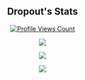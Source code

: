 
<h2 align="center">Dropout's Stats</h2>
<a href="https://github.com/CeCeloz">
  <p align="center">
    <img src="https://komarev.com/ghpvc/?username=CeCeloz" alt="Profile Views Count">
  </p>
</a>

<p align="center">
  <img src="https://github-readme-stats.vercel.app/api/?username=CeCeloz&title_color=4F8CC9&text_color=9f9f9f&show_icons=true&bg_color=00000000&hide_border=true&icon_color=4F8CC9&hide_title=true&count_private=true" />
</p>

<p align="center">
  <img src="https://github-profile-trophy.vercel.app/?username=CeCeloz&theme=nord&margin-w=15&margin-h=15&column=7" />
</p>

<a href="https://discord.com/users/313008538215776257">
  <p align="center">
    <img src="https://lanyard-profile-readme.vercel.app/api/401408747676893188" />
  </p>
